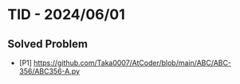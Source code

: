 # TID - 2024/06/01
<!--
## Learnings
- 
- 
-->

<!--
## Reflections & Insights
- 
- 
-->

<!--
## Plans for Tomorrow
- 
- 
-->

## Solved Problem
- [P1] https://github.com/Taka0007/AtCoder/blob/main/ABC/ABC-356/ABC356-A.py

